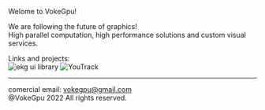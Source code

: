 Welome to VokeGpu!

We are following the future of graphics!  
High parallel computation, high performance solutions and custom visual services. 

Links and projects:  
![ekg ui library](!https://github.com/vokegpu/ekg-ui-library)
![YouTrack](https://vokegpu.youtrack.cloud)

---

comercial email: vokegpu@gmail.com  
@VokeGpu 2022 All rights reserved.
